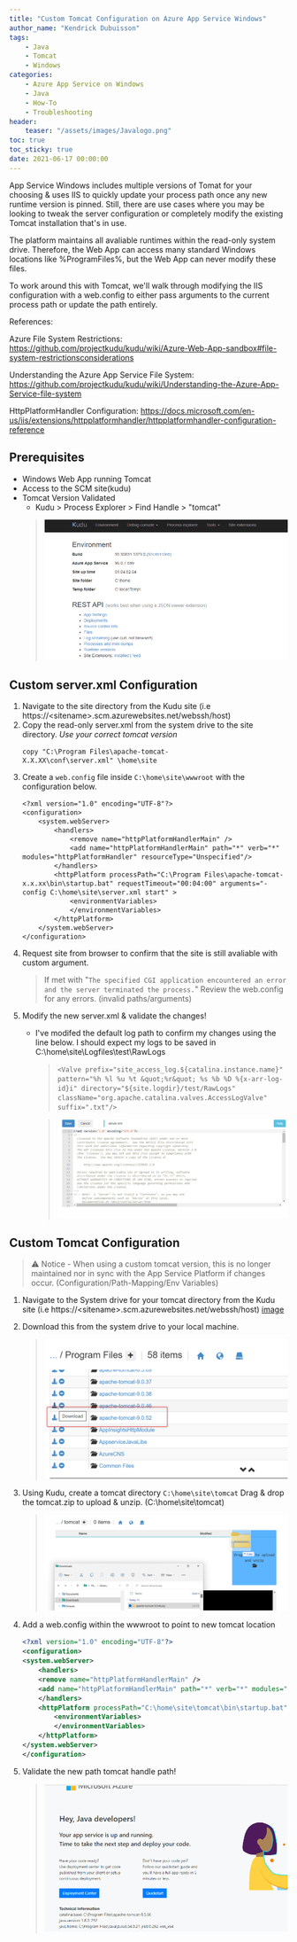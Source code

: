 ```yaml
---
title: "Custom Tomcat Configuration on Azure App Service Windows"
author_name: "Kendrick Dubuisson"
tags:
    - Java
    - Tomcat
    - Windows
categories:
    - Azure App Service on Windows
    - Java
    - How-To
    - Troubleshooting
header:
    teaser: "/assets/images/Javalogo.png" 
toc: true
toc_sticky: true
date: 2021-06-17 00:00:00
---
```


App Service Windows includes multiple versions of Tomat for your choosing & uses IIS to quickly update your process path once any new runtime version is pinned. Still, there are use cases where you may be looking to tweak the server configuration or completely modify the existing Tomcat installation that's in use. 

The platform maintains all avaliable runtimes within the read-only system drive. Therefore, the Web App can access many standard Windows locations like %ProgramFiles%, but the Web App can never modify these files.

To work around this with Tomcat, we'll walk through modifying the IIS configuration with a web.config to either pass arguments to the current process path or update the path entirely.

References:

Azure File System Restrictions: https://github.com/projectkudu/kudu/wiki/Azure-Web-App-sandbox#file-system-restrictionsconsiderations

Understanding the Azure App Service File System: https://github.com/projectkudu/kudu/wiki/Understanding-the-Azure-App-Service-file-system

HttpPlatformHandler Configuration: https://docs.microsoft.com/en-us/iis/extensions/httpplatformhandler/httpplatformhandler-configuration-reference



## Prerequisites

- Windows Web App running Tomcat
- Access to the SCM site(kudu)
- Tomcat Version Validated
	- Kudu > Process Explorer > Find Handle > "tomcat"
    >  ![Startup Command on AppService Linux](/media/2021/12/tomcathandle.gif )


## Custom server.xml Configuration

1. Navigate to the site directory from the Kudu site (i.e https://\<sitename>\.scm.azurewebsites.net/webssh/host) 
2. Copy the read-only server.xml from the system drive to the site directory. *Use your correct tomcat version*
    ```	
    copy "C:\Program Files\apache-tomcat-X.X.XX\conf\server.xml" \home\site
    ```
3. Create a `web.config` file inside `C:\home\site\wwwroot` with the configuration below.
	```
	<?xml version="1.0" encoding="UTF-8"?>
	<configuration>
		<system.webServer>
			<handlers> 
				<remove name="httpPlatformHandlerMain" /> 
				<add name="httpPlatformHandlerMain" path="*" verb="*" modules="httpPlatformHandler" resourceType="Unspecified"/>
			</handlers> 
			<httpPlatform processPath="C:\Program Files\apache-tomcat-x.x.xx\bin\startup.bat" requestTimeout="00:04:00" arguments="-config C:\home\site\server.xml start" > 
				<environmentVariables> 
				</environmentVariables> 
			</httpPlatform>
		</system.webServer> 
	</configuration>
	```
4. Request site from browser to confirm that the site is still avaliable with custom argument.
	> If met with "`The specified CGI application encountered an error and the server terminated the process.`" Review the web.config for any errors. (invalid paths/arguments)  
5. Modify the new server.xml & validate the changes! 
    - I've modifed the default log path to confirm my changes using the line below. I should expect my logs to be saved in C:\home\site\Logfiles\test\RawLogs
        > `<Valve prefix="site_access_log.${catalina.instance.name}" pattern="%h %l %u %t &quot;%r&quot; %s %b %D %{x-arr-log-id}i" directory="${site.logdir}/test/RawLogs" className="org.apache.catalina.valves.AccessLogValve" suffix=".txt"/>`
       
        >  ![Startup Command on AppService Linux](/media/2021/12/tomcatnewlogpath.gif)







## Custom Tomcat Configuration
>⚠️ Notice - When using a custom tomcat version, this is no longer maintained nor in sync with the App Service Platform if changes occur. (Configuration/Path-Mapping/Env Variables) 

1. Navigate to the System drive for your tomcat directory from the Kudu site (i.e https://\<sitename>\.scm.azurewebsites.net/webssh/host) 
[image](blob:https://teams.microsoft.com/33233024-5156-4528-a858-260f1025e80a)
2. Download this from the system drive to your local machine.
    >  ![Download](/media/2021/12/tomcatDL.png )
3. Using Kudu, create a tomcat directory `C:\home\site\tomcat` Drag & drop the tomcat.zip to upload & unzip. (C:\home\site\tomcat)
    >  ![Tomcat Copy](/media/2021/12/tomcatcopy.png )

4. Add a web.config within the wwwroot to point to new tomcat location
    ```xml
    <?xml version="1.0" encoding="UTF-8"?>
    <configuration>
    <system.webServer>
        <handlers>
        <remove name="httpPlatformHandlerMain" />
        <add name="httpPlatformHandlerMain" path="*" verb="*" modules="httpPlatformHandler" resourceType="Unspecified"/>
        </handlers>
        <httpPlatform processPath="C:\home\site\tomcat\bin\startup.bat" requestTimeout="00:04:00">
            <environmentVariables>
            </environmentVariables>
        </httpPlatform>
    </system.webServer>
    </configuration>
    ```

5. Validate the new path tomcat handle path!

    >  ![End](/media/2021/12/tomcatconfigupdate.gif )


